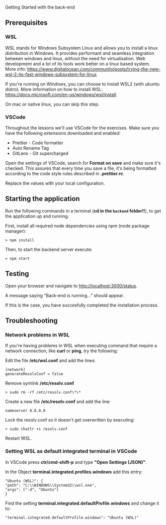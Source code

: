  Getting Started with the back-end

## Prerequisites

### WSL

WSL stands for Windows Subsystem Linux and allows you to install a linux distribution in Windows. It provides performant and seamless integration between windows and linux, without the need for virtualisation. Web development and a lot of its tools work better on a linux based system.
More info: <https://www.digitalocean.com/community/posts/trying-the-new-wsl-2-its-fast-windows-subsystem-for-linux>

If you're running on Windows, you can choose to install WSL2 (with ubuntu distro).
More information on how to install WSL: <https://docs.microsoft.com/en-us/windows/wsl/install>.

On mac or native linux, you can skip this step.

### VSCode

Throughout the lessons we'll use VSCode for the exercises. Make sure you have the following extensions downloaded and enabled:

-   Prettier - Code formatter
-   Auto Rename Tag
-   GitLens - Git supercharged

Open the settings of VSCode, search for **Format on save** and make sure it's checked. This assures that every time you save a file, it's being formatted according to the code style rules described in **.prettier.rc**.

Replace the values with your local configuration.

## Starting the application

Run the following commands in a terminal (**cd in the `backend` folder!!**), to get the application up and running.

First, install all required node dependencies using npm (node package manager):

```console
> npm install
```

Then, to start the backend server execute:

```console
> npm start
```

## Testing

Open your browser and navigate to <http://localhost:3000/status>.

A message saying "Back-end is running..." should appear.

If this is the case, you have succesfully completed the installation process.

## Troubleshooting

### **Network problems in WSL**

If you're having problems in WSL when executing command that require a network connection, like **curl** or **ping**, try the following:

Edit the file **/etc/wsl.conf** and add the lines:

```properties
[network]
generateResolvConf = false
```

Remove symlink **/etc/resolv.conf**

```console
> sudo rm -rf /etc/resolv.conf\*\*
```

Create a new file **/etc/resolv.conf** and add the line:

```properties
nameserver 8.8.8.8
```

Lock the resolv.conf so it doesn't get overwritten by executing:

```console
> sudo chattr +i resolv.conf
```

Restart WSL.

### **Setting WSL as default integrated terminal in VSCode**

In VSCode press **ctr/cmd-shift-p** and type **"Open Settings (JSON)"**.

In the Object **terminal.integrated.profiles.windows** add this entry:

```properties
"Ubuntu (WSL)": {
"path": "C:\\WINDOWS\\System32\\wsl.exe",
"args": ["-d", "Ubuntu"]
}
```

Find the setting **terminal.integrated.defaultProfile.windows** and change it to:

```properties
"terminal.integrated.defaultProfile.windows": "Ubuntu (WSL)"
```

